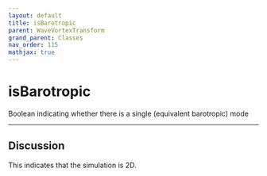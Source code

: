```yaml
---
layout: default
title: isBarotropic
parent: WaveVortexTransform
grand_parent: Classes
nav_order: 115
mathjax: true
---
```


#  isBarotropic

Boolean indicating whether there is a single (equivalent barotropic) mode


---

## Discussion
This indicates that the simulation is 2D.
